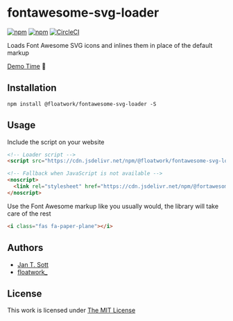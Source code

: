 # fontawesome-svg-loader

[![npm](https://flat.badgen.net/npm/license/@floatwork/fontawesome-svg-loader)](https://www.npmjs.org/package/@floatwork/fontawesome-svg-loader)
[![npm](https://flat.badgen.net/npm/v/@floatwork/fontawesome-svg-loader)](https://www.npmjs.org/package/@floatwork/fontawesome-svg-loader)
[![CircleCI](https://flat.badgen.net/circleci/github/fltwrk/fontawesome-svg-loader)](https://circleci.com/gh/fltwrk/fontawesome-svg-loader)

Loads Font Awesome SVG icons and inlines them in place of the default markup

[Demo Time](https://codepen.io/floatwork711/full/NWWQBoj) 🙌

## Installation

`npm install @floatwork/fontawesome-svg-loader -S`

## Usage

Include the script on your website

```html
<!-- Loader script -->
<script src="https://cdn.jsdelivr.net/npm/@floatwork/fontawesome-svg-loader@latest/dist/fontawesome-svg-loader.js" defer></script>

<!-- Fallback when JavaScript is not available -->
<noscript>
  <link rel="stylesheet" href="https://cdn.jsdelivr.net/npm/@fortawesome/fontawesome-free@5/css/all.min.css" />
</noscript>
```

Use the Font Awesome markup like you usually would, the library will take care of the rest

```html
<i class="fas fa-paper-plane"></i>
```

## Authors

- [Jan T. Sott](https://github.com/idleberg/)
- [floatwork_](https://github.com/fltwrk/)

## License

This work is licensed under [The MIT License](https://opensource.org/licenses/MIT)
